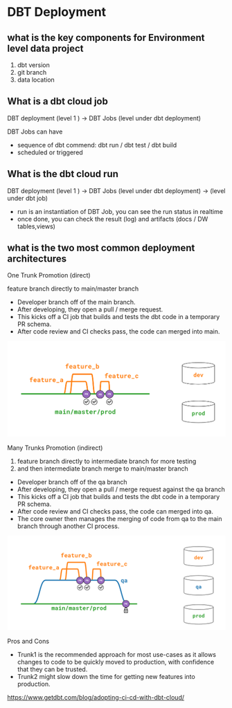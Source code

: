 # DBT Deployment


## what is the key components for Environment level data project

1. dbt version 
2. git branch 
3. data location 

## What is a dbt cloud job

DBT deployment (level 1 ) -> DBT Jobs (level under dbt deployment)

DBT Jobs can have 
- sequence of dbt commend: dbt run / dbt test / dbt build 
- scheduled or triggered 


## What is the dbt cloud run 

DBT deployment (level 1 ) -> DBT Jobs (level under dbt deployment) -> (level under dbt job)

- run is an instantiation of DBT Job, you can see the run status in realtime
- once done, you can check the result (log) and artifacts (docs / DW tables,views)



## what is the two most common deployment architectures

One Trunk Promotion (direct)

feature branch directly to main/master branch 


- Developer branch off of the main branch.
- After developing, they open a pull / merge request.
- This kicks off a CI job that builds and tests the dbt code in a temporary PR schema.
- After code review and CI checks pass, the code can merged into main.

![dbt_deployment_trunk1](dbt_deployment_trunk1.png)



Many Trunks Promotion (indirect)


1. feature branch directly to intermediate branch for more testing 
2. and then intermediate branch merge to main/master branch 

- Developer branch off of the qa branch
- After developing, they open a pull / merge request against the qa branch
- This kicks off a CI job that builds and tests the dbt code in a temporary PR schema.
- After code review and CI checks pass, the code can merged into qa.
- The core owner then manages the merging of code from qa to the main branch through another CI process.

![dbt_deployment_trunk2](dbt_deployment_trunk2.png)


Pros and Cons 

- Trunk1 is the recommended approach for most use-cases as it allows changes to code to be quickly moved to production, with confidence that they can be trusted.
- Trunk2 might slow down the time for getting new features into production.

https://www.getdbt.com/blog/adopting-ci-cd-with-dbt-cloud/